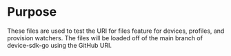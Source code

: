 # Purpose

These files are used to test the URI for files feature for devices, profiles, and provision watchers. 
The files will be loaded off of the main branch of device-sdk-go using the GitHub URI. 